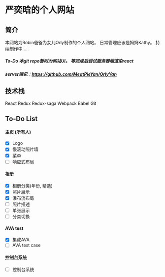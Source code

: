 # 严奕晗的个人网站
## 简介
本网站为Robin爸爸为女儿Orly制作的个人网站。
日常管理应该是妈妈Kathy。
持续制作中.....

##### To-Do 本git repo暂时为网站UI。 等完成后尝试服务器端渲染react
##### server端见：https://github.com/MeatPieYan/OrlyYan

## 技术栈
React Redux Redux-saga Webpack Babel Git

## To-Do List
#### 主页 (所有人)
- [x] Logo
- [x] 慢滚动照片墙
- [x] 菜单
- [ ] 响应式布局

#### 相册
- [x] 相册分类(年份, 精选)
- [x] 照片展示
- [x] 瀑布流布局
- [ ] 照片描述
- [ ] 单张展示
- [ ] 分类切换

#### AVA test
- [x] 集成AVA
- [ ] AVA test case

#### 控制台系统
- [ ] 控制台系统
